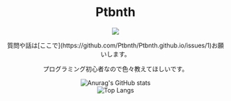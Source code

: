  <h1 align=center>Ptbnth</h1>
 <p align=center>
 <img src="https://komarev.com/ghpvc/?username=Ptbnth">
 </p>
 <p align=center>
質問や話は[ここで](https://github.com/Ptbnth/Ptbnth.github.io/issues/1)お願いします。
 </p>
<p align=center>
プログラミング初心者なので色々教えてほしいです。
 </p>
 
<div style="text-align:center">
  
![Anurag's GitHub stats](https://github-readme-stats.vercel.app/api?username=Ptbnth&show_icons=true&theme=tokyonight)<br>
![Top Langs](https://github-readme-stats.vercel.app/api/top-langs/?username=Ptbnth&layout=compact&theme=tokyonight)
</div>
